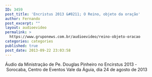 ```yaml
---
ID: 3459
post_title: 'Encristus 2013 &#8211; O Reino, objeto da oração'
author: Fernando
post_excerpt: ""
layout: audioevideo
permalink: >
  https://www.gruponews.com.br/audioevideo/reino-objeto-oracao
categories: categories
published: true
post_date: 2013-09-22 23:03:58
---
```

Áudio da Ministração de Pe. Douglas Pinheiro no Encirstus 2013 - Sorocaba, Centro de Eventos Vale da Águia, dia 24 de agosto de 2013